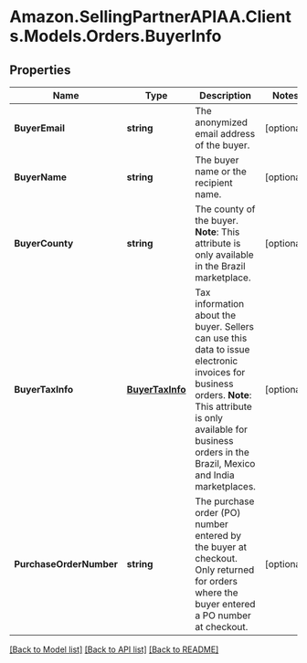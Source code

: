 # Amazon.SellingPartnerAPIAA.Clients.Models.Orders.BuyerInfo
## Properties

Name | Type | Description | Notes
------------ | ------------- | ------------- | -------------
**BuyerEmail** | **string** | The anonymized email address of the buyer. | [optional] 
**BuyerName** | **string** | The buyer name or the recipient name. | [optional] 
**BuyerCounty** | **string** | The county of the buyer.  **Note**: This attribute is only available in the Brazil marketplace. | [optional] 
**BuyerTaxInfo** | [**BuyerTaxInfo**](BuyerTaxInfo.md) | Tax information about the buyer. Sellers can use this data to issue electronic invoices for business orders.  **Note**: This attribute is only available for business orders in the Brazil, Mexico and India marketplaces. | [optional] 
**PurchaseOrderNumber** | **string** | The purchase order (PO) number entered by the buyer at checkout. Only returned for orders where the buyer entered a PO number at checkout. | [optional] 

[[Back to Model list]](../README.md#documentation-for-models) [[Back to API list]](../README.md#documentation-for-api-endpoints) [[Back to README]](../README.md)

